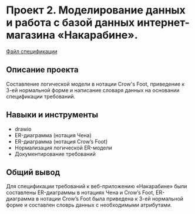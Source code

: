 # Проект 2. Моделирование данных и работа с базой данных интернет-магазина «Накарабине».

 [Файл спецификации]([https://github.com/KirillZavarzin/Portfolio/blob/87e8eb2cce1b17a31a348155f0bba9bf43ccdf07/Project1/%D0%9F%D1%80%D0%BE%D0%B5%D0%BA%D1%82%201%20%D0%A1%D0%BF%D0%B5%D1%86%D0%B8%D1%84%D0%B8%D0%BA%D0%B0%D1%86%D0%B8%D1%8F%20%D1%82%D1%80%D0%B5%D0%B1%D0%BE%D0%B2%D0%B0%D0%BD%D0%B8%D0%B8%CC%86%20%D0%BA%20%D0%9F%D0%9E%20Chatty%202.0.pdf](https://github.com/KirillZavarzin/Portfolio/blob/main/Project2/Спецификация%20требований%20к%20ПО%20Накарабине.pdf))  
## Описание проекта 
Составление логической модели в нотации Crow's Foot, приведение к 3-ей нормальной форме и написание словаря данных на основании спецификации требований.
## Навыки и инструменты 
* drawio
* ER-диаграмма (нотация Чена)
* ER-диаграмма (нотация Crow’s Foot)
* Нормализация логической ER-модели
* Документирование требований
## Общий вывод
Для спецификации требований к веб-приложению «Накарабине» были составлены ER-диаграммы в нотациях Чена и Crow’s Foot, ER-диаграмма в нотации Crow’s Foot была приведена к 3-ей нормальной форме и составлен словрь данных с необходимыми атрибутами.

